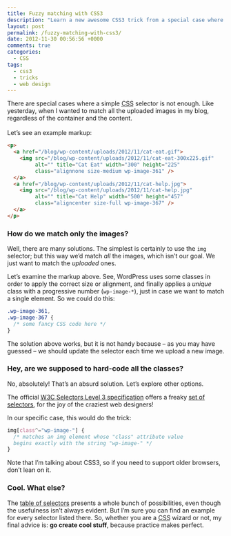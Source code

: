 ```yaml
---
title: Fuzzy matching with CSS3
description: "Learn a new awesome CSS3 trick from a special case where a simple CSS selector is not enough."
layout: post
permalink: /fuzzy-matching-with-css3/
date: 2012-11-30 00:56:56 +0000
comments: true
categories:
  - CSS
tags:
  - css3
  - tricks
  - web design
---
```


<p>
  There are special cases where a simple <abbr title="Cascading Style Sheets">CSS</abbr> selector is not enough. Like yesterday, when I wanted to match all the uploaded images in my blog, regardless of the container and the content.<br><br>Let&#8217;s see an example markup:
</p>

``` html
<p>
  <a href="/blog/wp-content/uploads/2012/11/cat-eat.gif">
    <img src="/blog/wp-content/uploads/2012/11/cat-eat-300x225.gif"
         alt="" title="Cat Eat" width="300" height="225"
         class="alignnone size-medium wp-image-361" />
  </a>
  <a href="/blog/wp-content/uploads/2012/11/cat-help.jpg">
    <img src="/blog/wp-content/uploads/2012/11/cat-help.jpg"
         alt="" title="Cat Help" width="500" height="457"
         class="aligncenter size-full wp-image-367" />
  </a>
</p>
```

<h3>
  How do we match only the images?
</h3>

<p>
  Well, there are many solutions. The simplest is certainly to use the <code>img</code> selector; but this way we&#8217;d match <em>all</em> the images, which isn&#8217;t our goal. We just want to match the <em>uploaded</em> ones.
</p>

<p>
  Let&#8217;s examine the markup above. See, WordPress uses some classes in order to apply the correct size or alignment, and finally applies a <em>unique</em> class with a progressive number (<code>wp-image-*</code>), just in case we want to match a single element. So we could do this:
</p>

``` css
.wp-image-361,
.wp-image-367 {
  /* some fancy CSS code here */
}
```

<p>
  The solution above works, but it is not handy because &#8211; as you may have guessed &#8211; we should update the selector each time we upload a new image.
</p>

<h3>
  Hey, are we supposed to hard-code all the classes?
</h3>

<p>
  No, absolutely! That&#8217;s an absurd solution. Let&#8217;s explore other options.
</p>

<p>
  The official <a href="http://www.w3.org/TR/css3-selectors/" title="W3C Selectors Level 3 specification" rel="external"><abbr title="World Wide Web Consortium">W3C</abbr> Selectors Level 3 specification</a> offers a freaky <a href="http://www.w3.org/TR/css3-selectors/#selectors" title="CSS3 Selectors" rel="external">set of selectors</a>, for the joy of the craziest web designers!
</p>

<p>
  In our specific case, this would do the trick:
</p>

``` css
img[class^="wp-image-"] {
  /* matches an img element whose "class" attribute value
  begins exactly with the string "wp-image-" */
}
```

<p>
  Note that I&#8217;m talking about CSS3, so if you need to support older browsers, don&#8217;t lean on it.
</p>

<h3>
  Cool. What else?
</h3>

<p>
  The <a href="http://www.w3.org/TR/css3-selectors/#selectors" title="CSS3 Selectors" rel="external">table of selectors</a> presents a whole bunch of possibilities, even though the usefulness isn&#8217;t always evident. But I&#8217;m sure you can find an example for every selector listed there. So, whether you are a <abbr title="Cascading Style Sheets">CSS</abbr> wizard or not, my final advice is: <strong>go create cool stuff</strong>, because practice makes perfect.
</p>
